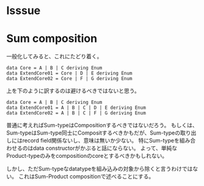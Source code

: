 Isssue
====


# Sum composition

一般化してみると、これにたどり着く。


```
data Core = A | B | C deriving Enum
data ExtendCore01 = Core | D | E deriving Enum
data ExtendCore02 = Core | F | G deriving Enum
```

上を下のように訳するのは避けるべきではないと思う。

```
data Core = A | B | C deriving Enum
data ExtendCore01 = A | B | C | D | E deriving Enum
data ExtendCore02 = A | B | C | F | G deriving Enum
```


普通に考えればSum-typeはCompositionするべきではないだろう。
もしくは、Sum-typeはSum-type同士にCompositするべきかもだが、Sum-typeの取り出しにはrecord field関係ないし、意味は無いか少ない。
特にSum-typeを組み合わせるのはdata constructorがかぶると話にならない。
よって、単純なProduct-typeのみをcompositionのcoreとするべきかもしれない。

しかし、ただSum-typeなdatatypeを組み込みの対象から除くと言うわけではない。
これはSum-Product compositionで述べることにする。
